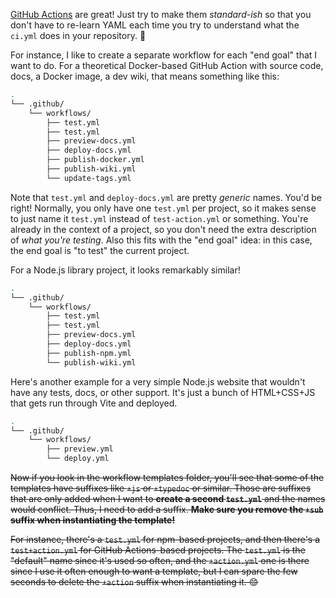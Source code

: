 [GitHub Actions] are great! Just try to make them _standard-ish_ so that you
don't have to re-learn YAML each time you try to understand what the `ci.yml`
does in your repository. 🤣

For instance, I like to create a separate workflow for each "end goal" that I
want to do. For a theoretical Docker-based GitHub Action with source code, docs,
a Docker image, a dev wiki, that means something like this:

```sh
.
└── .github/
    └── workflows/
        ├── test.yml
        ├── test.yml
        ├── preview-docs.yml
        ├── deploy-docs.yml
        ├── publish-docker.yml
        ├── publish-wiki.yml
        └── update-tags.yml
```

Note that `test.yml` and `deploy-docs.yml` are pretty _generic_ names. You'd be
right! Normally, you only have one `test.yml` per project, so it makes sense to
just name it `test.yml` instead of `test-action.yml` or something. You're
already in the context of a project, so you don't need the extra description of
_what you're testing_. Also this fits with the "end goal" idea: in this case,
the end goal is "to test" the current project.

For a Node.js library project, it looks remarkably similar!

```sh
.
└── .github/
    └── workflows/
        ├── test.yml
        ├── test.yml
        ├── preview-docs.yml
        ├── deploy-docs.yml
        ├── publish-npm.yml
        └── publish-wiki.yml
```

Here's another example for a very simple Node.js website that wouldn't have any
tests, docs, or other support. It's just a bunch of HTML+CSS+JS that gets run
through Vite and deployed.

```sh
.
└── .github/
    └── workflows/
        ├── preview.yml
        └── deploy.yml
```

~~Now if you look in the workflow templates folder, you'll see that some of the
templates have suffixes like `+js` or `+typedoc` or similar. Those are suffixes
that are only added when I want to **create a second `test.yml`** and the names
would conflict. Thus, I need to add a suffix. **Make sure you remove the
`+sub` suffix when instantiating the template!**~~

~~For instance, there's a `test.yml` for npm-based projects, and then there's a
`test+action.yml` for GitHub Actions-based projects. The `test.yml` is the
"default" name since it's used so often, and the `+action.yml` one is there
since I use it often enough to want a template, but I can spare the few seconds
to delete the `+action` suffix when instantiating it. 😊~~

[GitHub Actions]: https://github.com/features/actions
